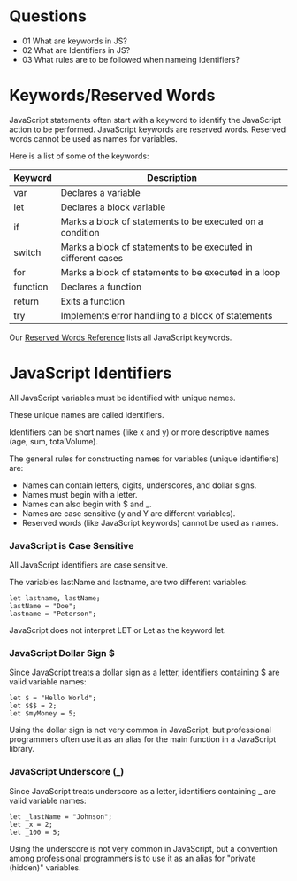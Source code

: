 # Questions

- 01 What are keywords in JS?
- 02 What are Identifiers in JS?
- 03 What rules are to be followed when nameing Identifiers?

# Keywords/Reserved Words

JavaScript statements often start with a keyword to identify the JavaScript action to be performed. JavaScript keywords are reserved words. Reserved words cannot be used as names for variables.

Here is a list of some of the keywords:

| Keyword  | Description                                                   |
| -------- | ------------------------------------------------------------- |
| var      | Declares a variable                                           |
| let      | Declares a block variable                                     |
| if       | Marks a block of statements to be executed on a condition     |
| switch   | Marks a block of statements to be executed in different cases |
| for      | Marks a block of statements to be executed in a loop          |
| function | Declares a function                                           |
| return   | Exits a function                                              |
| try      | Implements error handling to a block of statements            |

Our [Reserved Words Reference](https://www.w3schools.com/js/js_reserved.asp) lists all JavaScript keywords.

# JavaScript Identifiers

All JavaScript variables must be identified with unique names.

These unique names are called identifiers.

Identifiers can be short names (like x and y) or more descriptive names (age, sum, totalVolume).

The general rules for constructing names for variables (unique identifiers) are:

- Names can contain letters, digits, underscores, and dollar signs.
- Names must begin with a letter.
- Names can also begin with $ and \_.
- Names are case sensitive (y and Y are different variables).
- Reserved words (like JavaScript keywords) cannot be used as names.

### JavaScript is Case Sensitive

All JavaScript identifiers are case sensitive.

The variables lastName and lastname, are two different variables:

```JS
let lastname, lastName;
lastName = "Doe";
lastname = "Peterson";
```

JavaScript does not interpret LET or Let as the keyword let.

### JavaScript Dollar Sign $

Since JavaScript treats a dollar sign as a letter, identifiers containing $ are valid variable names:

```JS
let $ = "Hello World";
let $$$ = 2;
let $myMoney = 5;
```

Using the dollar sign is not very common in JavaScript, but professional programmers often use it as an alias for the main function in a JavaScript library.

### JavaScript Underscore (\_)

Since JavaScript treats underscore as a letter, identifiers containing \_ are valid variable names:

```JS
let _lastName = "Johnson";
let _x = 2;
let _100 = 5;
```

Using the underscore is not very common in JavaScript, but a convention among professional programmers is to use it as an alias for "private (hidden)" variables.
